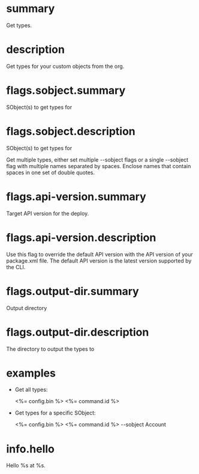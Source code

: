 # summary

Get types.

# description

Get types for your custom objects from the org.

# flags.sobject.summary

SObject(s) to get types for

# flags.sobject.description

SObject(s) to get types for

Get multiple types, either set multiple --sobject <name> flags or a single --sobject flag with multiple names separated by spaces. Enclose names that contain spaces in one set of double quotes.

# flags.api-version.summary

Target API version for the deploy.

# flags.api-version.description

Use this flag to override the default API version with the API version of your package.xml file. The default API version is the latest version supported by the CLI.

# flags.output-dir.summary

Output directory

# flags.output-dir.description

The directory to output the types to

# examples

- Get all types:

  <%= config.bin %> <%= command.id %>

- Get types for a specific SObject:

  <%= config.bin %> <%= command.id %> --sobject Account

# info.hello

Hello %s at %s.
